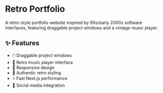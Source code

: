 # Retro Portfolio

A retro-style portfolio website inspired by 90s/early 2000s software interfaces, featuring draggable project windows and a vintage music player.

## ✨ Features

- 🖱️ Draggable project windows
- 🎵 Retro music player interface
- 📱 Responsive design
- 🎨 Authentic retro styling
- ⚡ Fast Next.js performance
- 🔗 Social media integration